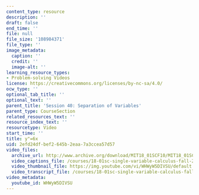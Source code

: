 ```yaml
---
content_type: resource
description: ''
draft: false
end_time: ''
file: null
file_size: '108984371'
file_type: ''
image_metadata:
  caption: ''
  credit: ''
  image-alt: ''
learning_resource_types:
- Problem-solving Videos
license: https://creativecommons.org/licenses/by-nc-sa/4.0/
ocw_type: ''
optional_tab_title: ''
optional_text: ''
parent_title: 'Session 40: Separation of Variables'
parent_type: CourseSection
related_resources_text: ''
resource_index_text: ''
resourcetype: Video
start_time: ''
title: y"=6x
uid: 2efd24df-bef2-645b-2eaa-7a3ccea57d57
video_files:
  archive_url: http://www.archive.org/download/MIT18_01SCF10/MIT18_01SCF10Rec_34_300k.mp4
  video_captions_file: /courses/18-01sc-single-variable-calculus-fall-2010/ea023aaae43a5715a50bf08a28beb885_WHWyW5DIVSU.vtt
  video_thumbnail_file: https://img.youtube.com/vi/WHWyW5DIVSU/default.jpg
  video_transcript_file: /courses/18-01sc-single-variable-calculus-fall-2010/27951c9c79f4e487ff71ba8a6494cfae_WHWyW5DIVSU.pdf
video_metadata:
  youtube_id: WHWyW5DIVSU
---
```

